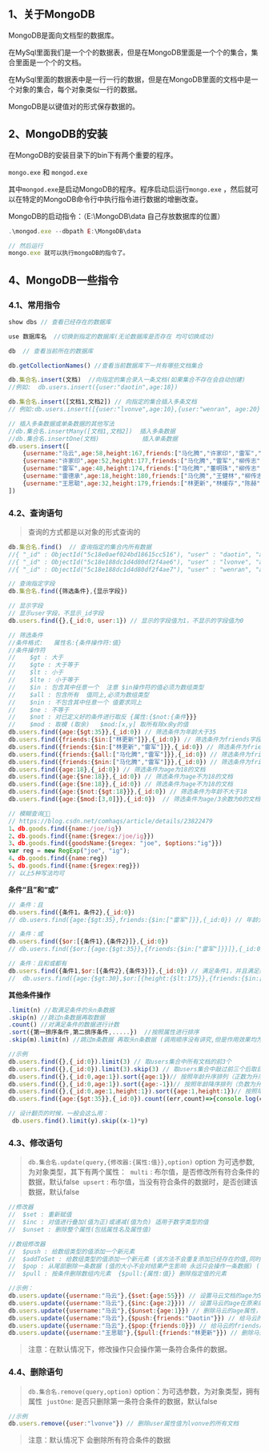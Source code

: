 ## 1、关于MongoDB

MongoDB是面向文档型的数据库。

在MySql里面我们是一个个的数据表，但是在MongoDB里面是一个个的集合，集合里面是一个个的文档。

在MySql里面的数据表中是一行一行的数据，但是在MongoDB里面的文档中是一个对象的集合，每个对象类似一行的数据。

MongoDB是以键值对的形式保存数据的。





## 2、MongoDB的安装



在MongoDB的安装目录下的bin下有两个重要的程序。

`mongo.exe` 和 `mongod.exe`

其中`mongod.exe`是启动MongoDB的程序。程序启动后运行`mongo.exe` ，然后就可以在特定的MongoDB命令行中执行指令进行数据的增删改查。



MongoDB的启动指令：（E:\MongoDB\data 自己存放数据库的位置）

```js
.\mongod.exe --dbpath E:\MongoDB\data

// 然后运行 
mongo.exe 就可以执行mongoDB的指令了。
```





## 4、MongoDB一些指令

### 4.1、常用指令

```js
show dbs // 查看已经存在的数据库

use 数据库名  //切换到指定的数据库(无论数据库是否存在 均可切换成功)

db  // 查看当前所在的数据库

db.getCollectionNames() //查看当前数据库下一共有哪些文档集合

db.集合名.insert(文档)  //向指定的集合录入一条文档(如果集合不存在会自动创建)
//例如:  db.users.insert({user:"daotin",age:18})  

db.集合名.insert([文档1,文档2]) // 向指定的集合插入多条文档
// 例如:db.users.insert([{user:"lvonve",age:10},{user:"wenran", age:20}])

// 插入多条数据或单条数据的其他写法
//db.集合名.insertMany([文档1,文档2])  插入多条数据
//db.集合名.insertOne(文档)            插入单条数据
db.users.insert([
    {username:"马云",age:58,height:167,friends:["马化腾","许家印","雷军","李彦宏","柳传志"]},
    {username:"许家印",age:52,height:177,friends:["马化腾","雷军","柳传志"]},
    {username:"雷军",age:48,height:174,friends:["马化腾","董明珠","柳传志"]},
    {username:"雷德承",age:18,height:180,friends:["马化腾","王健林","柳传志"]},
    {username:"王思聪",age:32,height:179,friends:["林更新","林缓存","陈赫","雷军"]}
])
```



### 4.2、查询语句

> 查询的方式都是以对象的形式查询的

```javascript
db.集合名.find()  // 查询指定的集合内所有数据
//{ "_id" : ObjectId("5c18e0aef024bd18615cc516"), "user" : "daotin", "age" : 18 }
//{ "_id" : ObjectId("5c18e188dc1d4d80df2f4ae6"), "user" : "lvonve", "age" : 10 }
//{ "_id" : ObjectId("5c18e188dc1d4d80df2f4ae7"), "user" : "wenran", "age" : 20 }

// 查询指定字段
db.集合名.find({筛选条件},{显示字段})

// 显示字段
// 显示user字段，不显示_id字段
db.users.find({},{_id:0, user:1}) // 显示的字段值为1，不显示的字段值为0

// 筛选条件
//条件格式:   属性名:{条件操作符:值} 
//条件操作符
//    $gt : 大于
//    $gte : 大于等于
//    $lt : 小于
//    $lte : 小于等于
//    $in : 包含其中任意一个  注意 $in操作符的值必须为数组类型
//    $all : 包含所有  值同上,必须为数组类型
//    $nin : 不包含其中任意一个 值要求同上
//    $ne : 不等于
//    $not : 对已定义好的条件进行取反 {属性:{$not:{条件}}}
//    $mod : 取模 (取余)   $mod:[x,y] 取所有除x余y的值
db.users.find({age:{$gt:35}},{_id:0}) // 筛选条件为年龄大于35
db.users.find({friends:{$in:["林更新"]}},{_id:0}) // 筛选条件为friends字段有林更新的。
db.users.find({friends:{$in:["林更新","雷军"]}},{_id:0}) // 筛选条件为friends字段有林更新或者有雷军的。
db.users.find({friends:{$all:["马化腾","雷军"]}},{_id:0}) // 筛选条件为friends字段同时包含马化腾和雷军
db.users.find({friends:{$nin:["马化腾","雷军"]}},{_id:0}) // 筛选条件为friends字段不包含马化腾或者不包含雷军即可
db.users.find({age:18},{_id:0}) // 筛选条件为age为18的文档
db.users.find({age:{$ne:18}},{_id:0}) // 筛选条件为age不为18的文档
db.users.find({age:{$ne:18}},{_id:0}) // 筛选条件为age不为18的文档
db.users.find({age:{$not:{$gt:18}}},{_id:0}) // 筛选条件为年龄不大于18
db.users.find({age:{$mod:[3,0]}},{_id:0})  // 筛选条件为age/3余数为0的文档

// 模糊查询🎅🏼
// https://blog.csdn.net/comhaqs/article/details/23822479
1、db.goods.find({name:/joe/ig})
2、db.goods.find({name:{$regex:/joe/ig}})
3、db.goods.find({goodsName:{$regex: "joe", $options:"ig"}})
var reg = new RegExp("joe", "ig");
4、db.goods.find({name:reg})
5、db.goods.find({name:{$regex:reg}})
// 以上5种写法均可
```



**条件“且”和“或”**

```js
// 条件：且
db.users.find({条件1，条件2},{_id:0})
// db.users.find({age:{$gt:35},friends:{$in:["雷军"]}},{_id:0}) // 年龄大于35，并且friends中有雷军的

// 条件：或
db.users.find({$or:[{条件1},{条件2}]},{_id:0}) 
// db.users.find({$or:[{age:{$gt:35}},{friends:{$in:["雷军"]}}]},{_id:0})  // 年龄大于35，或者friends中有雷军的

// 条件：且和或都有
db.users.find({条件1,$or:[{条件2},{条件3}]},{_id:0}) // 满足条件1，并且满足条件2或者条件3中的一个
//  db.users.find({age:{$gt:30},$or:[{height:{$lt:175}},{friends:{$in:["许家印"]}}]},{_id:0}) // 年龄大于30 ，并且身高小于175或者认识许家印
```



**其他条件操作**

```javascript
.limit(n) //取满足条件的头n条数据
.skip(n) //跳过n条数据再取数据
.count() //对满足条件的数据进行计数
.sort({第一排序条件,第二排序条件,.....})  //按照属性进行排序
.skip(m).limit(n) //跳过m条数据 再取头n条数据 (调用顺序没有讲究,但是作用效果均为先跳过数据再取数据)

//示例
db.users.find({},{_id:0}).limit(3) // 取users集合中所有文档的前3个
db.users.find({},{_id:0}).limit(3).skip(3) // 取users集合中敲过前三个后取目前文档的前3个
db.users.find({},{_id:0,age:1}).sort({age:1})// 按照年龄升序排列（正数为升序）
db.users.find({},{_id:0,age:1}).sort({age:-1})// 按照年龄降序排列（负数为升序）
db.users.find({},{_id:0,age:1,height:1}).sort({age:1,height:1})// 按照年龄升序排列，如果年龄相同，按照身高升序排列
db.users.find({age:{$gt:35}},{_id:0}).count((err,count)=>{console.log(count)}) // 统计年龄大于35岁的文档个数

// 设计翻页的时候，一般会这么用：
 db.users.find().limit(y).skip((x-1)*y)
```





### 4.3、修改语句

> `db.集合名.update(query,{修改器:{属性:值}},option)`
> option 为可选参数, 为对象类型，其下有两个属性：
> ​    `multi` : 布尔值，是否修改所有符合条件的数据，默认false 
> ​    `upsert` : 布尔值，当没有符合条件的数据时，是否创建该数据，默认false

```js
//修改器
//	$set : 重新赋值
//	$inc : 对值进行叠加(值为正)或递减(值为负) 适用于数字类型的值 
//	$unset : 删除整个属性(包括属性名及属性值)

//数组修改器
//	$push : 给数组类型的值添加一个新元素
//	$addToSet : 给数组类型的值添加一个新元素 (该方法不会重复添加已经存在的值,同时也不会影响原来已经存在的重复值)
//	$pop : 从尾部删除一条数据 (值的大小不会对结果产生影响 永远只会操作一条数据) (值为正 从尾部删除一条数据 值为负 从头部删除一条数据)
//	$pull : 按条件删除数组内元素  {$pull:{属性:值}} 删除指定值的元素

//示例：
db.users.update({username:"马云"},{$set:{age:55}}) // 设置马云文档的age为55
db.users.update({username:"马云"},{$inc:{age:2}})) // 设置马云的age在原来的基础上+2，如果是-2的话是减2
db.users.update({username:"马云"},{$unset:{age:1}}) // 删除马云的age属性，这里age设置的值可以任意。
db.users.update({username:"马云"},{$push:{friends:"Daotin"}}) // 给马云的friends属性的最后增加一个值“Daotin”
db.users.update({username:"马云"},{$pop:{friends:0}}) // 给马云的friends属性从最后删除一个值。这里指令friends的值可随意。
db.users.update({username:"王思聪"},{$pull:{friends:"林更新"}}) // 删除马云的friends属性中的林更新
```

> 注意：在默认情况下，修改操作只会操作第一条符合条件的数据。







### 4.4、删除语句

> `db.集合名.remove(query,option)`
> option：为可选参数，为对象类型，拥有属性
> ​    `justOne`: 是否只删除第一条符合条件的数据，默认false

```js
//示例
db.users.remove({user:"lvonve"}) // 删除user属性值为lvonve的所有文档
```



> 注意：默认情况下  会删除所有符合条件的数据































 